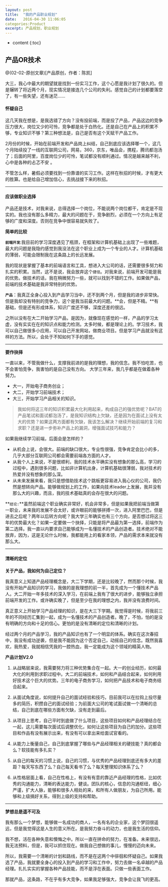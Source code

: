 ```yaml
---
layout: post
title:  "我的产品职业规划"
date:   2016-04-30 11:06:05
categories:Product
excerpt: 产品规划，职业规划
---
```


* content
{:toc}

## 产品OR技术

@(02-02-原创文章)[产品原创，作者：陈凯]

大三，我心中最大的期望就是找到一份实习工作，这个心愿是我计划了很久的。但是辗转了将近两个月，现实情况是接连几个公司的失利。感觉自己的计划都要落空了，有一些失望，还有迷茫……

#### 怀疑自己

这几天我在想是，是我选错了方向？没有投前端，而是投了产品，产品这边的竞争压力很大，岗位又少的可怜，竞争都是处于白热化。还是自己在产品上的积累不够，专业知识不够？第三种想法是，自己是否有这个天赋干产品工作。

2月份的时候，开始在前端开发和产品岗上纠结，自己到底应该选择哪一个，这几个月陆续投了一线的互联网公司，网易，360，京东，唯品会，携程，腾讯都泡汤了；后面的阿里，百度岗位少的可怜，笔试都没有顺利通过。情况是越来越不利，心中是各种的忐忑不安 。

不管怎么样，暑假必须要找到一份靠谱的实习工作。这样在秋招的时候，才有更大的胜算。也是给自己增加信心，去挑战接下来的秋招。

----
#### 应该做职业选择

产品还是技术，对我来说，总得选择一个岗位，不能说两个岗位都干，肯定是不现实的。我也没有那么多精力，最大的问题在于，竞争剧烈，必须在一个方向上有足够的广度和深度。否则在竞争中很容易就失败了。

**简单的比较**

**`前端开发`**:我目前的学习深度遇见了瓶颈，在框架和计算机基础上出现了一些难题，最大的问题是我隐约感觉到我没法在这个职业上成为一个专业的人才。计算机基础的薄弱，可能会限制我在这条路上的长远发展。

我的现状是掌握了基本的前端语言和工具，想进入大公司的话，还需要很多努力和扎实的积累。当然，这不是说，我会放弃这个`捷径`。对我来说，前端开发可能是我的优势。做技术的话，我在稍微努力一些，就可以找到不错的工作。如果做产品，前端的技术基础是我非常特别的优势。

**`产品`**：我真正全身心投入到产品学习当中，还不到两个月，但是我的进步非常快。但是我却没有特别的竞争力，这个是我当前最大的问题。**会，但是不精。**有基础，但是还有形成体系，知识广度还不够，深度还差的很远。

之所以没有在大二开始学习产品，是因为，就像现在感觉的一样，产品的学习太虚，没有实实在在的知识点和能力检测。太多时候，都是理论上的。学习技术，我可以自己做很多小应用，可以自己开发网站，做商业项目。但是学习产品就没有这样的方法。所以，会处于不知如何下手的感觉。

----
**要作抉择**

一直以来，不管我做什么，支撑我前进的是我的理想，我的信念。我不怕吃苦，也不会害怕竞争，我害怕的是自己没有方向。
大学三年来，我几乎都是在做着各种努力。
+ 大一，开始电子商务创业；
+ 大二，开始学习前端技术；
+ 大三，开始学习产品相关的知识。

> 我如何将这三年的知识积累最大化利用起来，构成自己的强优势呢？BAT的产品笔试和面试都泡汤了，是我知识结构上欠缺，还是因为在面试上没有太大的优势？如果这两方面都有欠缺，我该怎么解决？继续开始前端的复习和求职？还是进一步弥补产品上的漏洞，增强面试技巧和能力？

如果我继续学习前端，后面会是怎样的？

+ 从机会上说，会很大。前端的缺口很大，专业性很强，竞争肯定会比小的多，几乎大部分互联网公司都会需要前端各方面的人才。
+ 从我个人上来说，不是很顺利，我的技术水平确实没有想象的那么高，学习的过程中，遇到很多问题，比如非计算机出身，计算机基础很薄弱，我对技术的热爱并没有想象的那么深。
+ 从未来发展来看，我只是想借助技术这个跳板更容易进入我心仪的公司，我仍然是想转向产品。能够做规划上的工作，如果向技术leader上发展，我并没有那么大的兴趣，而且，我的技术基础真的会存在很大的问题。

**`结论:`**虽然前端这个职业确实非常好，机会非常多，但是如果我把前端当做第一职业，未来我的发展不会太好，或许眼前的能够拼搏一次，进入阿里巴巴，但是进去之后呢？两年以后转方向呢？我大学三年确实也有三个方向，是否想过将这三年的优势最大化？如果一定要做一个抉择，只能是将产品最为第一选择，前端作为第二选择。我一直以内要求自己能够成为一名懂技术的产品创造者。技术绝对不能放弃，因为，这是无论什么时候，我都能用上的看家本领，产品的需求本来就没有那么大。

----
#### 清晰的定位

**关于产品，我如何为自己定位？**

我真意义上知道产品经理概念是，大二下学期，还是比较晚了，然而那个时候，我没有开始产品知识的学习，我做的是我理想的前一半，首先成为一个懂技术产品人。大二开始一年多技术的深入学习，在前端上我有了很大的进步，能够独立承担前端开发的工作。或许确实晚了，但是至少在我的理想之内，我并没有浪费时间。

真正意义上开始学习产品经理的知识，是在大三下学期。我觉得是时候，将我前三年的不同经历汇集到一起，成为一名懂技术的产品创造者。晚了，不怕，怕的是没有明确的方向和十足的信心。更怕的是没有清晰的定位和清晰的计划。

经过两个月的产品学习，我的产品知识也有了一个明显的体系。确实在这次春招中，我没有成功逆袭，但是我不能因为这个否定自己，动摇自己的信念。既然我喜欢，我热爱，我就相信凭我的一腔热血，我一定能成为这个领域的精英人物。

**产品计划V2.0**

1. 从战略层来说，我需要努力将三种优势集合在一起。大一的创业经历，如何最大化的利用到求职过程中。大二的前端技术，如何和产品结合起来，如何利用好技术这个巨大的优势。三年的电子商务学习，如何把产品技术和电子商务结合起来。

2. 从面试角度说，如何提升自己的面试经验和技巧，目前我可以在拉钩上投尽量多的简历，积攒自己的面试经验；为前面大公司的笔试面试做一个清晰的总结，自己到底在哪些方面有欠缺，没有走到最后。

3. 从项目上思考，自己平时到底做了什么项目，这些项目如何和产品经理结合在一起，这儿需要每次面试后调整优化，如何让这些项目为自己的加分。这些项目和作品有没有展示出来，有没有可以拿出来给面试官看的。

4. 从能力上衡量自己，自己到底掌握了哪些与产品经理相关的硬技能？真的都会么？软技能有多扎实？

5. 从自己的每天的习惯上说，自己的习惯，与优秀的产品经理到底还有多大的差距？每天写东西了么？自己每天看书了么？每天整理知识体系了么？

6. 从性格层面上看，自己在性格上，有没有有意的靠近产品经理的性格，比如优秀的沟通能力，清晰的表达能力，健谈。团队的核心，信息的沟通枢纽，细心严谨，扩大人脉，能够和很多人相处的来，和所有人做朋友，为自己所用。能够和上级搞好关系，得到上级的支持和帮助。

-----
**梦想总是遥不可及**

我有那么一个梦想，能够做一名成功的商人，一名有名的企业家，这个梦回很遥远，但是我觉得这是人生的意义所在。是我努力奋斗的动力，也是我生活的信仰。

我不想，活在各种失意和懊悔之中。所以一直在拼命的努力，在准备。未来很远，我无法预料，但是，我可以抓住现在。做我自己想做的事儿，慢慢的迈向未来。

所以，我需要一个清晰的计划和路线，而不是在这两个中徘徊和怀疑自己。如果我选了产品，我就要全身心的投入到产品的学习和工作中，努力去做一名卓越的产品经理。扎扎实实的掌握各种产品技能，而不是浮在表面。只做一些表面工作。

那就产品，这条路，不在乎有多大竞争，如果我足够强大，竞争会让我飞的更高。
